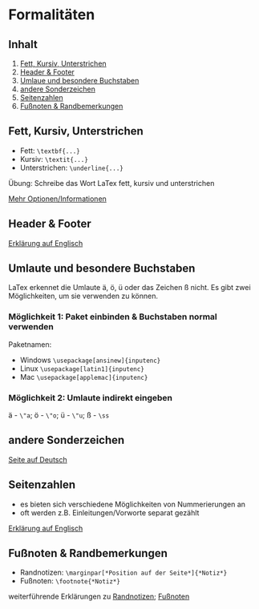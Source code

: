 # Formalitäten

## Inhalt
1. [Fett, Kursiv, Unterstrichen](#6)
2. [Header & Footer](#1)
3. [Umlaue und besondere Buchstaben](#2)
4. [andere Sonderzeichen](#3)
5. [Seitenzahlen](#4)
6. [Fußnoten & Randbemerkungen](#5)

## Fett, Kursiv, Unterstrichen <a name="6"></a>

- Fett: `\textbf{...}`
- Kursiv: `\textit{...}`
- Unterstrichen: `\underline{...}`

Übung: Schreibe das Wort LaTex fett, kursiv und unterstrichen

[Mehr Optionen/Informationen](https://de.overleaf.com/learn/latex/Bold%2C_italics_and_underlining)

## Header & Footer <a name="1"></a>
[Erklärung auf Englisch](https://de.overleaf.com/learn/latex/Headers_and_footers#Standard_page_styles)

## Umlaute und besondere Buchstaben <a name="2"></a>

LaTex erkennet die Umlaute ä, ö, ü oder das Zeichen ß nicht. Es gibt zwei Möglichkeiten, um sie verwenden zu können.

### Möglichkeit 1: Paket einbinden & Buchstaben normal verwenden 

Paketnamen: 

- Windows `\usepackage[ansinew]{inputenc}`
- Linux `\usepackage[latin1]{inputenc}`
- Mac `\usepackage[applemac]{inputenc}`

### Möglichkeit 2: Umlaute indirekt eingeben

ä - `\"a`; ö - `\"o`; ü - `\"u`; ß - `\ss`

## andere Sonderzeichen <a name="3"></a>

[Seite auf Deutsch](https://de.wikibooks.org/wiki/LaTeX-Kompendium:_Sonderzeichen)

## Seitenzahlen <a name="4"></a>

- es bieten sich verschiedene Möglichkeiten von Nummerierungen an
- oft werden z.B. Einleitungen/Vorworte separat gezählt

[Erklärung auf Englisch](https://de.overleaf.com/learn/latex/Page_numbering)

## Fußnoten & Randbemerkungen <a name="5"></a>

- Randnotizen: `\marginpar[*Position auf der Seite*]{*Notiz*}`
- Fußnoten: `\footnote{*Notiz*}`

weiterführende Erklärungen zu [Randnotizen](https://de.overleaf.com/learn/latex/Margin_notes); [Fußnoten](https://de.overleaf.com/learn/latex/Footnotes)
